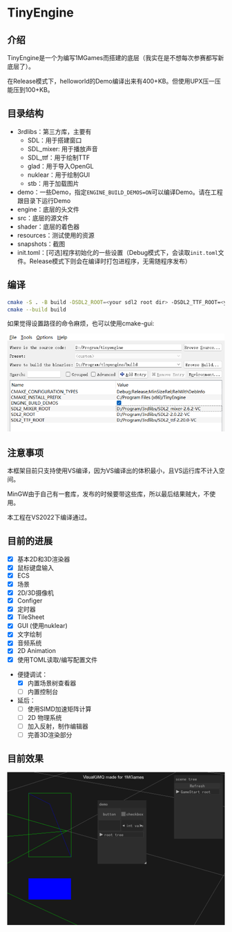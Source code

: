 # TinyEngine

## 介绍

TinyEngine是一个为编写1MGames而搭建的底层（我实在是不想每次参赛都写新底层了）。

在Release模式下，helloworld的Demo编译出来有400+KB。但使用UPX压一压能压到100+KB。

## 目录结构

* 3rdlibs：第三方库，主要有
  * SDL：用于搭建窗口
  * SDL_mixer: 用于播放声音
  * SDL_ttf：用于绘制TTF
  * glad：用于导入OpenGL
  * nuklear：用于绘制GUI
  * stb：用于加载图片
* demo：一些Demo，指定`ENGINE_BUILD_DEMOS=ON`可以编译Demo。请在工程跟目录下运行Demo
* engine：底层的头文件
* src：底层的源文件
* shader：底层的着色器
* resources：测试使用的资源
* snapshots：截图
* init.toml：\[可选\]程序初始化的一些设置（Debug模式下，会读取`init.toml`文件。Release模式下则会在编译时打包进程序，无需随程序发布）

## 编译

```bash
cmake -S . -B build -DSDL2_ROOT=<your sdl2 root dir> -DSDL2_TTF_ROOT=<your sdl2_ttf root dir> -DSDL2_MIXER_ROOT=<your sdl2_mixer root dir>
cmake --build build
```

如果觉得设置路径的命令麻烦，也可以使用cmake-gui:

![cmake-gui](./snapshots/cmake-gui.png)

## 注意事项

本框架目前只支持使用VS编译，因为VS编译出的体积最小，且VS运行库不计入空间。

MinGW由于自己有一套库，发布的时候要带这些库，所以最后结果贼大，不使用。

本工程在VS2022下编译通过。

## 目前的进展

* [x] 基本2D和3D渲染器
* [x] 鼠标键盘输入
* [x] ECS
* [x] 场景
* [x] 2D/3D摄像机
* [x] Configer
* [x] 定时器
* [x] TileSheet
* [x] GUI (使用nuklear)
* [x] 文字绘制
* [x] 音频系统
* [x] 2D Animation
* [x] 使用TOML读取/编写配置文件

* 便捷调试：
  * [x] 内置场景树查看器
  * [ ] 内置控制台

* 延后：
  * [ ] 使用SIMD加速矩阵计算
  * [ ] 2D 物理系统
  * [ ] 加入反射，制作编辑器
  * [ ] 完善3D渲染部分

## 目前效果

![snapshots](./snapshots/snapshot.png)

